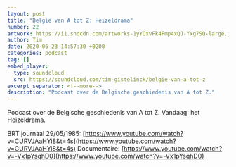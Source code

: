 ```yaml
---
layout: post
title: "België van A tot Z: Heizeldrama"
number: 22
artwork: https://i1.sndcdn.com/artworks-1yYOxvFk4Fmp4xQJ-Yxg7SQ-large.jpg
author: Tim
date: 2020-06-23 14:57:30 +0200
categories: podcast
tag: []
embed_player:
  type: soundcloud
  src: https://soundcloud.com/tim-gistelinck/belgie-van-a-tot-z
excerpt_separator: <!--more-->
description: "Podcast over de Belgische geschiedenis van A tot Z."
---
```

Podcast over de Belgische geschiedenis van A tot Z. Vandaag: het Heizeldrama.

BRT journaal 29/05/1985: [https://www.youtube.com/watch?v=CURVJAaHYi8&t=4s](https://www.youtube.com/watch?v=CURVJAaHYi8&t=4s)
Documentaire: [https://www.youtube.com/watch?v=-Vx1pYsqhD0](https://www.youtube.com/watch?v=-Vx1pYsqhD0)